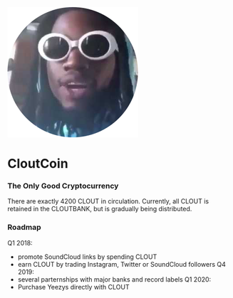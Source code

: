 ![](https://github.com/brianfitzgerald/cloutcoin/blob/master/icon.png)
# CloutCoin
### The Only Good Cryptocurrency

There are exactly 4200 CLOUT in circulation.
Currently, all CLOUT is retained in the CLOUTBANK, but is gradually being distributed.

### Roadmap
Q1 2018:
* promote SoundCloud links by spending CLOUT
* earn CLOUT by trading Instagram, Twitter or SoundCloud followers
Q4 2019:
* several parternships with major banks and record labels
Q1 2020:
* Purchase Yeezys directly with CLOUT
